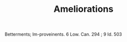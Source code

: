 ---
title: Ameliorations
letter: A
permalink: "/definitions/ameliorations.html"
body: Betterments; lm-proveinents. 6 Low. Can. 294 ; 9 Id. 503
published_at: '2018-07-07'
source: Black's Law Dictionary
layout: post
---